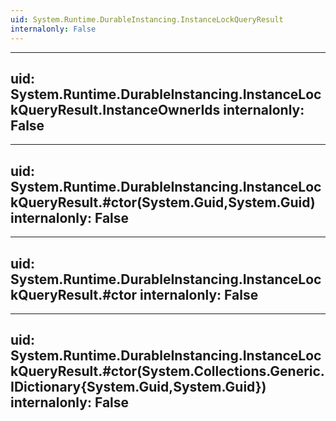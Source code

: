 ```yaml
---
uid: System.Runtime.DurableInstancing.InstanceLockQueryResult
internalonly: False
---
```


---
uid: System.Runtime.DurableInstancing.InstanceLockQueryResult.InstanceOwnerIds
internalonly: False
---

---
uid: System.Runtime.DurableInstancing.InstanceLockQueryResult.#ctor(System.Guid,System.Guid)
internalonly: False
---

---
uid: System.Runtime.DurableInstancing.InstanceLockQueryResult.#ctor
internalonly: False
---

---
uid: System.Runtime.DurableInstancing.InstanceLockQueryResult.#ctor(System.Collections.Generic.IDictionary{System.Guid,System.Guid})
internalonly: False
---
